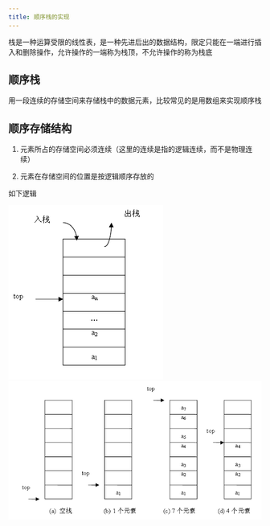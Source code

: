 ```yaml
---
title: 顺序栈的实现
---
```


栈是一种运算受限的线性表，是一种先进后出的数据结构，限定只能在一端进行插入和删除操作，允许操作的一端称为栈顶，不允许操作的称为栈底

## 顺序栈

用一段连续的存储空间来存储栈中的数据元素，比较常见的是用数组来实现顺序栈

## 顺序存储结构

1. 元素所占的存储空间必须连续（这里的连续是指的逻辑连续，而不是物理连续）

2. 元素在存储空间的位置是按逻辑顺序存放的

如下逻辑

![em](./algo1/1.png)![em](./algo1/2.png)